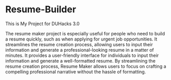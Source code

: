 # Resume-Builder
This is My  Project for DUHacks 3.0

The resume maker project is especially useful for people who need to build a resume quickly, such as when applying for urgent job opportunities. It streamlines the resume creation process, allowing users to input their information and generate a professional-looking resume in a matter of minutes. It provides a user-friendly interface for individuals to input their information and generate a well-formatted resume. By streamlining the resume creation process, Resume Maker allows users to focus on crafting a compelling professional narrative without the hassle of formatting.

